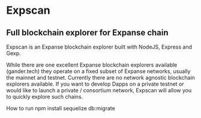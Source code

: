 # Expscan
## Full blockchain explorer for Expanse chain

Expscan is an Expanse blockchain explorer built with NodeJS, Express and Gexp.

While there are one excellent Expanse blockchain explorers available (gander.tech) they operate on a fixed subset of Expanse networks, usually the mainnet and testnet. Currently there are no network agnostic blockchain explorers available. If you want to develop Dapps on a private testnet or would like to launch a private / consortium network, Expscan will allow you to quickly explore such chains.

  How to run
npm install 
sequelize db:migrate 